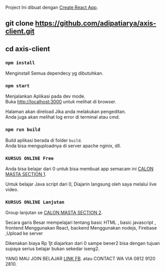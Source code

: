 Project Ini dibuat dengan [Create React App](https://github.com/facebook/create-react-app).

## git clone https://github.com/adipatiarya/axis-client.git
## cd axis-client

### `npm install`
Menginstall Semua dependecy yg dibutuhkan.

### `npm start`

Menjalankan Aplikasi pada dev mode.<br />
Buka [http://localhost:3000](http://localhost:3000) untuk  melihat di browser.

Halaman akan direload Jika anda melakukan pengeditan.<br />
Anda juga akan melihat log error di terminal atau cmd.

### `npm run build`

Build aplikasi berada di  folder `build`.<br />
Anda bisa menguploadnya di server apache nginix, dll.


### `KURSUS ONLINE Free`

Anda bisa belajar dari 0 untuk bisa membuat app semacam ini [CALON MASTA SECTION 1](https://web.facebook.com/groups/calonmasta.section01/).

Untuk belajar Java script dari 0, Diajarin langsung oleh saya melalui live video.

### `KURSUS ONLINE Lanjutan`

Group lanjutan se [CALON MASTA SECTION 2](https://web.facebook.com/groups/calonmasta.section01/).

Secara garis Besar mempelajari tentang basic HTML , basic javascript , frontend Menggunakan React, backend Menggunakan nodejs, Firebase ,Upload ke server

Dikenakan biaya Rp 1jt diajarkan dari 0 sampe bener2 bisa dengan tujuan supaya serius belajar bukan sekedar iseng2. 


YANG MAU JOIN BELAJAR [LINK FB](https://web.facebook.com/adipati.aarya).
atau CONTACT WA VIA 0812 9120 2810.

